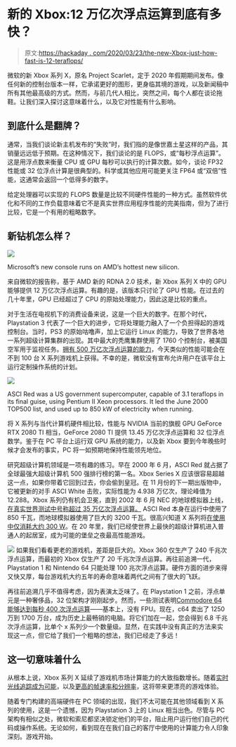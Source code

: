 # 新的 Xbox:12 万亿次浮点运算到底有多快？

> 原文:[https://hackaday . com/2020/03/23/the-new-Xbox-just-how-fast-is-12-teraflops/](https://hackaday.com/2020/03/23/the-new-xbox-just-how-fast-is-12-teraflops/)

微软的新 Xbox 系列 X，原名 Project Scarlet，定于 2020 年假期期间发布。像任何新的控制台版本一样，它承诺更好的图形，更身临其境的游戏，以及新闻稿中所有其他最高级的方式。然而，与前几代人相比，突然之间，每个人都在谈论拖鞋。让我们深入探讨这意味着什么，以及它对性能有什么影响。

## 到底什么是翻牌？

通常，当我们谈论新主机发布的“失败”时，我们指的是像世嘉土星这样的产品，其销量远远低于预期。在这种情况下，我们谈论的是 FLOPS，或“每秒浮点运算”。这是用浮点数来衡量 CPU 或 GPU 每秒可以执行的计算次数。如今，谈论 FP32 性能或 32 位浮点计算是很典型的。科学或其他应用可能更关注 FP64 或“双倍”性能，这通常会返回一个低得多的数字。

给定处理器可以实现的 FLOPS 数量是比较不同硬件性能的一种方式。虽然软件优化和不同的工作负载意味着它不是真实世界应用程序性能的完美指南，但为了进行比较，它是一个有用的粗略数字。

## 新钻机怎么样？

![](../Images/05d3427278e4307575d4ae94db78d1a9.png)

Microsoft’s new console runs on AMD’s hottest new silicon.

来自微软的报告称，基于 AMD 新的 RDNA 2.0 技术，新 Xbox 系列 X 中的 GPU 能够提供 12 万亿次浮点运算。有趣的是，该版本只讨论了 GPU 性能。在过去的几十年里，GPU 已经超过了 CPU 的原始处理能力，因此这是比较的重点。

对于生活在电视机下的消费设备来说，这是一个巨大的数字。在那个时代，Playstation 3 代表了一个巨大的进步，它将处理能力融入了一个负担得起的游戏控制台。当时，PS3 的原始咕噜声，加上它运行 Linux 的能力，导致了世界各地一系列超级计算集群的出现。其中最大的秃鹰集群使用了 1760 个控制台，被美国空军用于监视任务。[拥有 500 万亿次浮点运算的能力](https://web.archive.org/web/20101209141211/http://www.wpafb.af.mil/news/story.asp?id=123231285)，今天类似的性能可能会在不到 100 台 X 系列游戏机上获得。不幸的是，微软没有宣布允许用户在该平台上运行定制操作系统的计划。

![](../Images/ab0deebdc767d7ebaa07ba731e870f20.png)

ASCI Red was a US government supercomputer, capable of 3.1 teraflops in its final guise, using Pentium II Xeon processors. It led the June 2000 TOP500 list, and used up to 850 kW of electricity when running.

将 X 系列与当代计算机硬件相比较，性能与 NVIDIA 当前的旗舰 GPU GeForce RTX 2080 TI 相当，GeForce 2080 TI 提供 13.45 万亿次浮点运算和 32 位浮点数学。鉴于在 PC 平台上运行双 GPU 系统的能力，以及新 Xbox 要到今年晚些时候才会发布的事实，PC 将一如预期地保持性能领先地位。

研究超级计算机领域是一项有趣的练习。早在 2000 年 6 月，ASCI Red 就占据了全球最强大超级计算机 500 强排行榜的第一名。Xbox Series X 应该很容易超越这一点，如果你带着它回到过去，你会偷到皇冠。在 11 月份的下一期出版物中，它被更新的对手 ASCI White 击败，实际性能为 4.938 万亿次，理论峰值为 12.288。Xbox 系列仍有机会卫冕，直到 2002 年 6 月 NEC 的地球模拟器上线，[在真实世界测试中号称超过 35 万亿次浮点运算。](https://www.top500.org/lists/2002/06/) ASCI Red 本身在运行中使用了 850 千瓦，而地球模拟器使用了巨大的 3200 千瓦。很高兴知道 X 系列将[在使用中仅消耗大约 300 W](https://www.tweaktown.com/news/69401/xbox-series-draw-up-300w-power/index.html)。在 20 年里，我们已经使世界上最快的超级计算机进入普通人的起居室，成为可能的堡垒之夜最高性能游戏。

[![](../Images/8814811b57540cbf8ef2581e2b6f863e.png)](https://www.tweaktown.com/news/69401/xbox-series-draw-up-300w-power/index.html) 
如果我们看看更老的游戏机，差距是巨大的。Xbox 360 仅生产了 240 千兆次浮点运算，而最初的 Xbox 仅生产了 20 千兆次浮点运算。再往前追溯一代，Playstation 1 和 Nintendo 64 只能处理 100 兆次浮点运算。硬件方面的进步来得又快又厚，每台游戏机大约五年的寿命意味着两代之间有了很大的飞跃。

再往前追溯几乎不值得考虑，因为表演太乏味了。在 Playstation 1 之前，浮点单元是一种奢侈品，32 位架构才刚刚起步。然而，一些测试表明[Commodore 64 能够达到每秒 400 次浮点运算](https://www.lemon64.com/forum/viewtopic.php?t=9840&sid=4738b73da1ed596c43cd8bb0d42ce444)——基本上，没有 FPU。现在，c64 卖出了 1250 万到 1700 万台，成为历史上最畅销的电脑。将它们加在一起，您会得到 6.8 千兆次浮点运算，比单个 x 系列少一个数量级。显然，在实践中没有真正的方法来实现这一点，但它给了我们一个粗略的想法，我们已经走了多远！

## 这一切意味着什么

从根本上说，Xbox 系列 X 延续了游戏机市场计算能力的大致指数增长。随着[实时光线追踪成为可能](https://www.gamesradar.com/au/xbox-series-x-ray-tracing-minecraft-tech-demo/)，以及[更高的帧速率和分辨率](https://www.whathifi.com/au/advice/xbox-series-x-release-date-specs-price-and-news-for-the-next-gen-xbox)，这将带来更漂亮的游戏体验。

随着专门构建的高端硬件在 PC 领域的出现，我们不太可能在其他领域看到 X 系列的使用，这是一个遗憾，因为 Playstation 3 上的 Linux 相当出色。尽管与 PC 架构有相似之处，微软和索尼都坚决锁定他们的平台，阻止用户运行他们自己的代码或操作系统。无论如何，看到现在在我们自己的客厅中使用的计算能力令人印象深刻。游戏开始。
